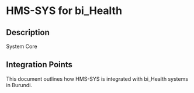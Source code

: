 # HMS-SYS for bi_Health

## Description

System Core

## Integration Points

This document outlines how HMS-SYS is integrated with bi_Health systems in Burundi.
